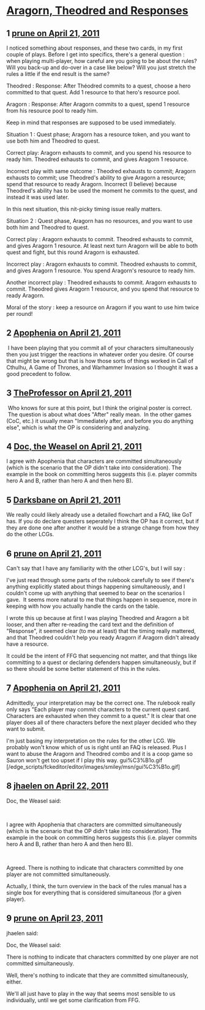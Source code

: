 # [Aragorn, Theodred and Responses](https://community.fantasyflightgames.com/topic/45569-aragorn-theodred-and-responses/)

## 1 [prune on April 21, 2011](https://community.fantasyflightgames.com/topic/45569-aragorn-theodred-and-responses/?do=findComment&comment=457107)

I noticed something about responses, and these two cards, in my first couple of plays. Before I get into specifics, there's a general question : when playing multi-player, how careful are you going to be about the rules? Will you back-up and do-over in a case like below? Will you just stretch the rules a little if the end result is the same?

Theodred : Response: After Théodred commits to a quest, choose a hero committed to that quest. Add 1 resource to that hero's resource pool.

Aragorn : Response: After Aragorn commits to a quest, spend 1 resource from his resource pool to ready him.

Keep in mind that responses are supposed to be used immediately.

Situation 1 : Quest phase; Aragorn has a resource token, and you want to use both him and Theodred to quest.

Correct play: Aragorn exhausts to commit, and you spend his resource to ready him. Theodred exhausts to commit, and gives Aragorn 1 resource.

Incorrect play with same outcome : Theodred exhausts to commit; Aragorn exhausts to commit; use Theodred's ability to give Aragorn a resource; spend that resource to ready Aragorn. Incorrect (I believe) because Theodred's ability has to be used the moment he commits to the quest, and instead it was used later.

In this next situation, this nit-picky timing issue really matters.

Situation 2 : Quest phase, Aragorn has no resources, and you want to use both him and Theodred to quest.

Correct play : Aragorn exhausts to commit. Theodred exhausts to commit, and gives Aragorn 1 resource. At least next turn Aragorn will be able to both quest and fight, but this round Aragorn is exhausted.

Incorrect play : Aragorn exhausts to commit. Theodred exhausts to commit, and gives Aragorn 1 resource. You spend Aragorn's resource to ready him.

Another incorrect play : Theodred exhausts to commit. Aragorn exhausts to commit. Theodred gives Aragorn 1 resource, and you spend that resource to ready Aragorn.

Moral of the story : keep a resource on Aragorn if you want to use him twice per round!
 

## 2 [Apophenia on April 21, 2011](https://community.fantasyflightgames.com/topic/45569-aragorn-theodred-and-responses/?do=findComment&comment=457123)

 I have been playing that you commit all of your characters simultaneously then you just trigger the reactions in whatever order you desire. Of course that might be wrong but that is how those sorts of things worked in Call of Cthulhu, A Game of Thrones, and Warhammer Invasion so I thought it was a good precedent to follow. 

## 3 [TheProfessor on April 21, 2011](https://community.fantasyflightgames.com/topic/45569-aragorn-theodred-and-responses/?do=findComment&comment=457129)

 Who knows for sure at this point, but I think the original poster is correct.  The question is about what does "After" really mean.  In the other games (CoC, etc.) it usually mean "Immediately after, and before you do anything else", which is what the OP is considering and analyzing.

## 4 [Doc, the Weasel on April 21, 2011](https://community.fantasyflightgames.com/topic/45569-aragorn-theodred-and-responses/?do=findComment&comment=457152)

I agree with Apophenia that characters are committed simultaneously (which is the scenario that the OP didn't take into consideration). The example in the book on committing heros suggests this (i.e. player commits hero A and B, rather than hero A and then hero B).

## 5 [Darksbane on April 21, 2011](https://community.fantasyflightgames.com/topic/45569-aragorn-theodred-and-responses/?do=findComment&comment=457160)

We really could likely already use a detailed flowchart and a FAQ, like GoT has. If you do declare questers seperately I think the OP has it correct, but if they are done one after another it would be a strange change from how they do the other LCGs.

## 6 [prune on April 21, 2011](https://community.fantasyflightgames.com/topic/45569-aragorn-theodred-and-responses/?do=findComment&comment=457179)

Can't say that I have any familiarity with the other LCG's, but I will say :

I've just read through some parts of the rulebook carefully to see if there's anything explicitly stated about things happening simultaneously, and I couldn't come up with anything that seemed to bear on the scenarios I gave.  It seems more natural to me that things happen in sequence, more in keeping with how you actually handle the cards on the table.

I wrote this up because at first I was playing Theodred and Aragorn a bit looser, and then after re-reading the card text and the definition of "Response", it seemed clear (to me at least) that the timing really mattered, and that Theodred couldn't help you ready Aragorn if Aragorn didn't already have a resource.

It could be the intent of FFG that sequencing not matter, and that things like committing to a quest or declaring defenders happen simultaneously, but if so there should be some better statement of this in the rules.

## 7 [Apophenia on April 21, 2011](https://community.fantasyflightgames.com/topic/45569-aragorn-theodred-and-responses/?do=findComment&comment=457190)

Admittedly, your interpretation may be the correct one. The rulebook really only says "Each player may commit characters to the current quest card. Characters are exhausted when they commit to a quest." It is clear that one player does all of there characters before the next player decided who they want to submit.

I'm just basing my interpretation on the rules for the other LCG. We probably won't know which of us is right until an FAQ is released. Plus I want to abuse the Aragorn and Theodred combo and it is a coop game so Sauron won't get too upset if I play this way. gui%C3%B1o.gif [/edge_scripts/fckeditor/editor/images/smiley/msn/gui%C3%B1o.gif]

## 8 [jhaelen on April 22, 2011](https://community.fantasyflightgames.com/topic/45569-aragorn-theodred-and-responses/?do=findComment&comment=457602)

Doc, the Weasel said:

 

I agree with Apophenia that characters are committed simultaneously (which is the scenario that the OP didn't take into consideration). The example in the book on committing heros suggests this (i.e. player commits hero A and B, rather than hero A and then hero B).

 

Agreed. There is nothing to indicate that characters committed by one player are not committed simultaneously.

Actually, I think, the turn overview in the back of the rules manual has a single box for everything that is considered simultaneous (for a given player).

## 9 [prune on April 23, 2011](https://community.fantasyflightgames.com/topic/45569-aragorn-theodred-and-responses/?do=findComment&comment=458196)

jhaelen said:

Doc, the Weasel said:

There is nothing to indicate that characters committed by one player are not committed simultaneously.



Well, there's nothing to indicate that they are committed simultaneously, either.

We'll all just have to play in the way that seems most sensible to us individually, until we get some clarification from FFG.

